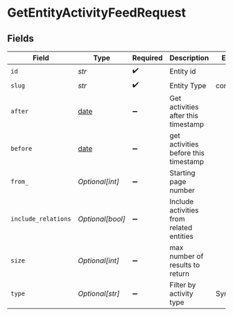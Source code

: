 # GetEntityActivityFeedRequest


## Fields

| Field                                                                | Type                                                                 | Required                                                             | Description                                                          | Example                                                              |
| -------------------------------------------------------------------- | -------------------------------------------------------------------- | -------------------------------------------------------------------- | -------------------------------------------------------------------- | -------------------------------------------------------------------- |
| `id`                                                                 | *str*                                                                | :heavy_check_mark:                                                   | Entity id                                                            |                                                                      |
| `slug`                                                               | *str*                                                                | :heavy_check_mark:                                                   | Entity Type                                                          | contact                                                              |
| `after`                                                              | [date](https://docs.python.org/3/library/datetime.html#date-objects) | :heavy_minus_sign:                                                   | Get activities after this timestamp                                  |                                                                      |
| `before`                                                             | [date](https://docs.python.org/3/library/datetime.html#date-objects) | :heavy_minus_sign:                                                   | get activities before this timestamp                                 |                                                                      |
| `from_`                                                              | *Optional[int]*                                                      | :heavy_minus_sign:                                                   | Starting page number                                                 |                                                                      |
| `include_relations`                                                  | *Optional[bool]*                                                     | :heavy_minus_sign:                                                   | Include activities from related entities                             |                                                                      |
| `size`                                                               | *Optional[int]*                                                      | :heavy_minus_sign:                                                   | max number of results to return                                      |                                                                      |
| `type`                                                               | *Optional[str]*                                                      | :heavy_minus_sign:                                                   | Filter by activity type                                              | SyncActivity                                                         |